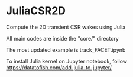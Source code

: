 # JuliaCSR2D
Compute the 2D transient CSR wakes using Julia

All main codes are inside the "core/" directory


The most updated example is track_FACET.ipynb

To install Julia kernel on Jupyter notebook, follow https://datatofish.com/add-julia-to-jupyter/
